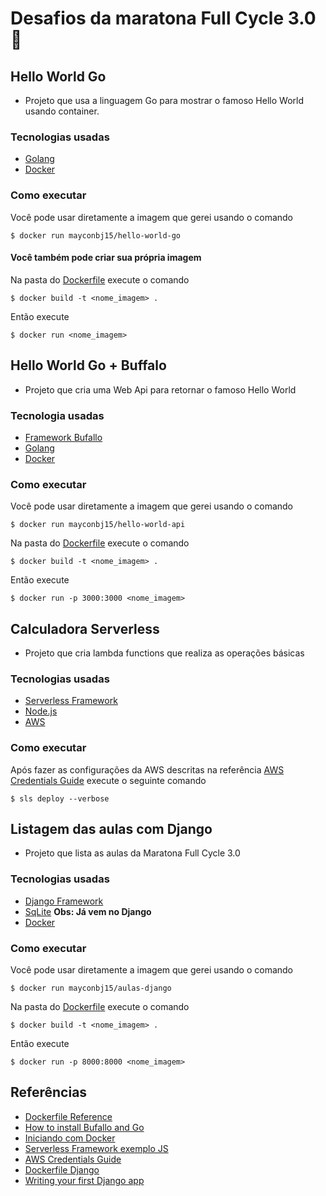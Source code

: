 # Desafios da maratona Full Cycle 3.0 :rocket:

## Hello World Go
- Projeto que usa a linguagem Go para mostrar o famoso Hello World usando container.

### Tecnologias usadas
- [Golang](https://golang.org/) 
- [Docker](https://www.docker.com/)

### Como executar
Você pode usar diretamente a imagem que gerei usando o comando 

    $ docker run mayconbj15/hello-world-go

#### Você também pode criar sua própria imagem
Na pasta do [Dockerfile](https://github.com/mayconbj15/maratona-fullcycle-3.0/blob/master/01-hello-world-go/Dockerfile) execute o comando
    
    $ docker build -t <nome_imagem> .

Então execute

    $ docker run <nome_imagem>

## Hello World Go + Buffalo
- Projeto que cria uma Web Api para retornar o famoso Hello World

### Tecnologia usadas
- [Framework Bufallo](https://gobuffalo.io/en/)
- [Golang](https://golang.org/) 
- [Docker](https://www.docker.com/)

### Como executar
Você pode usar diretamente a imagem que gerei usando o comando 
    
    $ docker run mayconbj15/hello-world-api

Na pasta do [Dockerfile](https://github.com/mayconbj15/maratona-fullcycle-3.0/blob/master/02-hello-world-api/Dockerfile) execute o comando
    
    $ docker build -t <nome_imagem> .

Então execute

    $ docker run -p 3000:3000 <nome_imagem>

## Calculadora Serverless
- Projeto que cria lambda functions que realiza as operações básicas

### Tecnologias usadas
- [Serverless Framework](https://www.serverless.com/)
- [Node.js](https://nodejs.org/en/)
- [AWS](https://aws.amazon.com/pt/)

### Como executar
Após fazer as configurações da AWS descritas na referência [AWS Credentials Guide](https://www.serverless.com/framework/docs/providers/aws/guide/credentials) execute o seguinte comando

    $ sls deploy --verbose

## Listagem das aulas com Django
- Projeto que lista as aulas da Maratona Full Cycle 3.0

### Tecnologias usadas
- [Django Framework](https://www.djangoproject.com/)
- [SqLite](https://www.sqlite.org/index.html) **Obs: Já vem no Django**
- [Docker](https://www.docker.com/)

### Como executar
Você pode usar diretamente a imagem que gerei usando o comando 
    
    $ docker run mayconbj15/aulas-django

Na pasta do [Dockerfile](https://github.com/mayconbj15/maratona-fullcycle-3.0/blob/master/04-django/lista_aulas/Dockerfile) execute o comando
    
    $ docker build -t <nome_imagem> .

Então execute

    $ docker run -p 8000:8000 <nome_imagem>

## Referências
- [Dockerfile Reference](https://docs.docker.com/engine/reference/builder/)
- [How to install Bufallo and Go](https://gobuffalo.io/en/docs/getting-started/installation)
- [Iniciando com Docker](https://www.youtube.com/watch?v=39Jl_M3nUTo)
- [Serverless Framework exemplo JS](https://www.serverless.com/framework/docs/providers/aws/examples/hello-world/node/)
- [AWS Credentials Guide](https://www.serverless.com/framework/docs/providers/aws/guide/credentials/)
- [Dockerfile Django](https://docs.docker.com/compose/django/)
- [Writing your first Django app](https://docs.djangoproject.com/en/3.0/intro/tutorial01/)